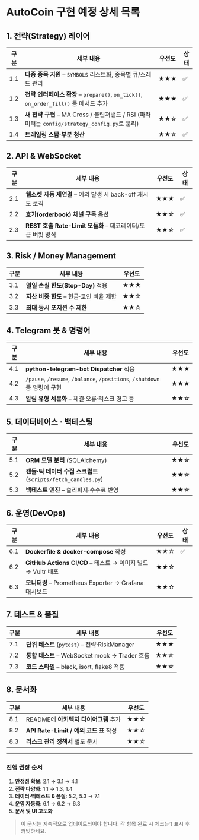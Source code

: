 # AutoCoin 구현 예정 상세 목록

## 1. 전략(Strategy) 레이어
| 구분 | 세부 내용 | 우선도 | 상태 |
|------|----------|--------|------|
| 1.1 | **다중 종목 지원** – `SYMBOLS` 리스트화, 종목별 큐/스레드 관리 | ★★★ | ✅ |
| 1.2 | **전략 인터페이스 확장** – `prepare()`, `on_tick()`, `on_order_fill()` 등 메서드 추가 | ★★★ | ✅ |
| 1.3 | **새 전략 구현** – MA Cross / 볼린저밴드 / RSI (파라미터는 `config/strategy_config.py`로 분리) | ★★☆ | ✅ |
| 1.4 | **트레일링 스탑·부분 청산** | ★★☆ | ✅ |

## 2. API & WebSocket
| 구분 | 세부 내용 | 우선도 | 상태 |
|------|----------|--------|------|
| 2.1 | **웹소켓 자동 재연결** – 예외 발생 시 back-off 재시도 로직 | ★★★ | ✅ |
| 2.2 | **호가(orderbook) 채널 구독 옵션** | ★★☆ | ✅ |
| 2.3 | **REST 호출 Rate-Limit 모듈화** – 데코레이터/토큰 버킷 방식 | ★★☆ | ✅ |

## 3. Risk / Money Management
| 구분 | 세부 내용 | 우선도 |
|------|----------|--------|
| 3.1 | **일일 손실 한도(Stop-Day)** 적용 | ★★★ | ✅ |
| 3.2 | **자산 비중 한도** – 현금·코인 비율 제한 | ★★☆ | ✅ |
| 3.3 | **최대 동시 포지션 수 제한** | ★★☆ | ✅ |

## 4. Telegram 봇 & 명령어
| 구분 | 세부 내용 | 우선도 |
|------|----------|--------|
| 4.1 | **python-telegram-bot Dispatcher** 적용 | ★★★ | ✅ |
| 4.2 | `/pause`, `/resume`, `/balance`, `/positions`, `/shutdown` 등 명령어 구현 | ★★★ | ✅ |
| 4.3 | **알림 유형 세분화** – 체결·오류·리스크 경고 등 | ★★☆ | ✅ |

## 5. 데이터베이스 · 백테스팅
| 구분 | 세부 내용 | 우선도 |
|------|----------|--------|
| 5.1 | **ORM 모델 분리** (SQLAlchemy) | ★★☆ | ✅ |
| 5.2 | **캔들·틱 데이터 수집 스크립트** (`scripts/fetch_candles.py`) | ★★☆ | ✅ |
| 5.3 | **백테스트 엔진** – 슬리피지·수수료 반영 | ★★☆ | ✅ |

## 6. 운영(DevOps)
| 구분 | 세부 내용 | 우선도 | 상태 |
|------|----------|--------|------|
| 6.1 | **Dockerfile & docker-compose** 작성 | ★★☆ | ✅ |
| 6.2 | **GitHub Actions CI/CD** – 테스트 → 이미지 빌드 → Vultr 배포 | ★★☆ |
| 6.3 | **모니터링** – Prometheus Exporter → Grafana 대시보드 | ★★☆ |

## 7. 테스트 & 품질
| 구분 | 세부 내용 | 우선도 |
|------|----------|--------|
| 7.1 | **단위 테스트** (`pytest`) – 전략·RiskManager | ★★★ |
| 7.2 | **통합 테스트** – WebSocket mock → Trader 흐름 | ★★☆ |
| 7.3 | **코드 스타일** – black, isort, flake8 적용 | ★★☆ |

## 8. 문서화
| 구분 | 세부 내용 | 우선도 |
|------|----------|--------|
| 8.1 | README에 **아키텍처 다이어그램** 추가 | ★★☆ |
| 8.2 | **API Rate-Limit / 예외 코드 표** 작성 | ★★☆ |
| 8.3 | **리스크 관리 정책서** 별도 문서 | ★★☆ |

---

### 진행 권장 순서
1. **안정성 확보**: 2.1 → 3.1 → 4.1
2. **전략 다양화**: 1.1 → 1.3, 1.4
3. **데이터·백테스트 & 품질**: 5.2, 5.3 → 7.1
4. **운영 자동화**: 6.1 → 6.2 → 6.3
5. **문서 및 UI 고도화**

> 이 문서는 지속적으로 업데이트되어야 합니다. 각 항목 완료 시 체크(✅) 표시 후 커밋하세요. 